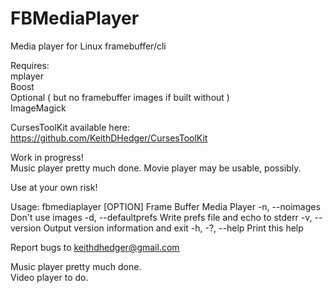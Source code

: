 # FBMediaPlayer
Media player for Linux framebuffer/cli

Requires:<br>
mplayer<br>
Boost<br>
Optional ( but no framebuffer images if built without )<br>
ImageMagick

CursesToolKit available here:<br>
https://github.com/KeithDHedger/CursesToolKit

Work in progress!<br>
Music player pretty much done.
Movie player may be usable, possibly.

Use at your own risk!

Usage: fbmediaplayer [OPTION]
Frame Buffer Media Player
 -n, --noimages
	Don't use images
 -d, --defaultprefs
	Write prefs file and echo to stderr
 -v, --version
	Output version information and exit
 -h, -?, --help
	Print this help

Report bugs to keithdhedger@gmail.com

Music player pretty much done.<br>
Video player to do.
